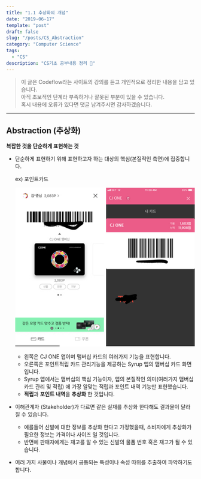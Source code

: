 ```yaml
---
title: "1.1 추상화의 개념"
date: "2019-06-17"
template: "post"
draft: false
slug: "/posts/CS_Abstraction"
category: "Computer Science"
tags:
  - "CS"
description: "CS기초 공부내용 정리 📖"
---
```


> 이 글은 Codeflow라는 사이트의 강의를 듣고 개인적으로 정리한 내용을 담고 있습니다.<br>
> 아직 초보적인 단계라 부족하거나 잘못된 부분이 있을 수 있습니다. <br>
> 혹시 내용에 오류가 있다면 댓글 남겨주시면 감사하겠습니다.
---


## Abstraction (추상화)

**복잡한 것을 단순하게 표현하는 것**

- 단순하게 표현하기 위해 표현하고자 하는 대상의 핵심(본질적인 측면)에 집중합니다.

  ex) 포인트카드
  
  ![membership](https://github.com/Junkim93/devlog/blob/master/content/posts/CS/rewardApp.jpg?raw=true)
  
  - 왼쪽은 CJ ONE 앱이며 맴버십 카드의 여러가지 기능을 표현합니다.
  - 오른쪽은 포인트적립 카드 관리기능을 제공하는 Syrup 앱의 맴버십 카드 화면입니다.
  - Syrup 앱에서는 맴버십의 핵심 기능이자, 앱의 본질적인 의미(여러가지 맴버십 카드 관리 및 적립) 에 가장 알맞는 적립과 포인트 내역 기능만 표현했습니다.
  - **적립**과 **포인트 내역**을 **추상화** 한 것입니다.
  
  
  
- 이해관계자 (Stakeholder)가 다르면 같은 실재를 추상화 한다해도 결과물이 달라질 수 있습니다.

  - 예를들어 신발에 대한 정보를 추상화 한다고 가정했을때, 소비자에게 추상화가 필요한 정보는 가격이나 사이즈 일 것입니다.
  - 반면에 판매자에게는 재고를 알 수 있는 신발의 물품 번호 혹은 재고가 될 수 있습니다.

- 여러 가지 사물이나 개념에서 공통되는 특성이나 속성 따위를 추출하여 파악하기도 합니다.



